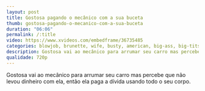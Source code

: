```yaml
---
layout: post
title: Gostosa pagando o mecânico com a sua buceta
thumb: gostosa-pagando-o-mecanico-com-a-sua-buceta
duration: "06:06"
permalink: /:title
video: https://www.xvideos.com/embedframe/36735485
categories: blowjob, brunette, wife, busty, american, big-ass, big-tits, big-cock, doggy-style, big-dick, hairy-pussy, big-butt, natural-tits, big-naturals
description: Gostosa vai ao mecânico para arrumar seu carro mas percebe que não levou dinheiro com ela, então ela paga a dívida usando todo o seu corpo.
qualidade: 720p
---
```

Gostosa vai ao mecânico para arrumar seu carro mas percebe que não levou dinheiro com ela, então ela paga a dívida usando todo o seu corpo.